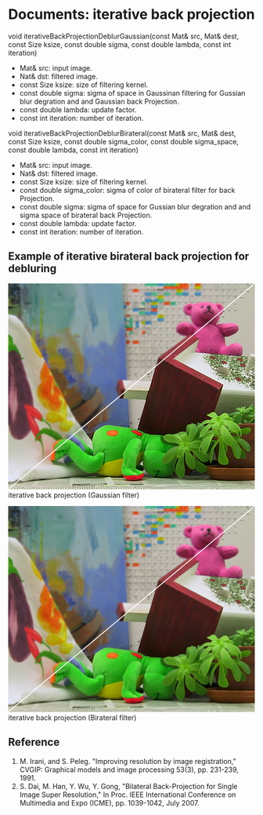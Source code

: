 Documents: iterative back projection
====================================

void iterativeBackProjectionDeblurGaussian(const Mat& src, Mat& dest, const Size ksize, const double sigma, const double lambda, const int iteration)
* Mat& src: input image.  
* Nat& dst: filtered image.  
* const Size ksize: size of filtering kernel.  
* const double sigma: sigma of space in Gaussinan filtering for Gussian blur degration and and Gaussian back Projection.    
* const double lambda: update factor.   
* const int iteration: number of iteration.  

void iterativeBackProjectionDeblurBirateral(const Mat& src, Mat& dest, const Size ksize, const double sigma_color, const double sigma_space, const double lambda, const int iteration)
* Mat& src: input image.  
* Nat& dst: filtered image.  
* const Size ksize: size of filtering kernel.
* const double sigma_color: sigma of color of birateral filter for back Projection.    
* const double sigma: sigma of space for Gussian blur degration and and sigma space of birateral back Projection.    
* const double lambda: update factor.   
* const int iteration: number of iteration.  

Example of iterative birateral back projection for debluring     
------------------------------------------------------------
![ibp](iterativeBackprojection.png "ibp")  
iterative back projection  (Gaussian filter)  

![bibp](ibpBirateral.png "bibp")  
iterative back projection  (Birateral filter)  

Reference
---------
1. M. Irani, and S. Peleg. "Improving resolution by image registration," CVGIP: Graphical models and image processing 53(3), pp. 231-239, 1991.  
2. S. Dai, M. Han, Y. Wu, Y. Gong, "Bilateral Back-Projection for Single Image Super Resolution," In Proc. IEEE International Conference on Multimedia and Expo (ICME), pp. 1039-1042, July 2007.  
